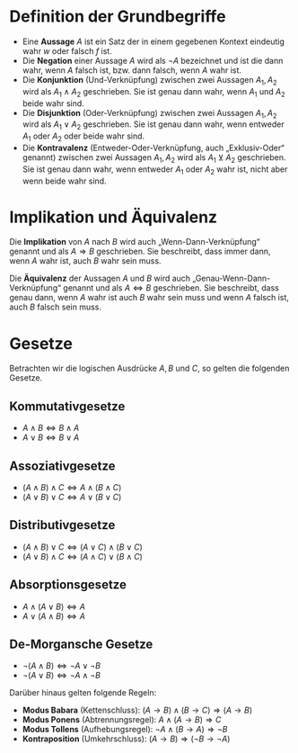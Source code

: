 # Definition der Grundbegriffe
- Eine **Aussage** $A$ ist ein Satz der in einem gegebenen Kontext eindeutig wahr $w$ oder falsch $f$ ist.
- Die **Negation** einer Aussage $A$ wird als $\lnot A$ bezeichnet und ist die dann wahr, wenn $A$ falsch ist, bzw. dann falsch, wenn $A$ wahr ist.
- Die **Konjunktion** (Und-Verknüpfung) zwischen zwei Aussagen $A_1, A_2$ wird als $A_1 \land A_2$ geschrieben. Sie ist genau dann wahr, wenn $A_1$ und $A_2$ beide wahr sind.
- Die **Disjunktion** (Oder-Verknüpfung) zwischen zwei Aussagen $A_1, A_2$ wird als $A_1 \lor A_2$ geschrieben. Sie ist genau dann wahr, wenn entweder $A_1$ oder $A_2$ oder beide wahr sind.
- Die **Kontravalenz** (Entweder-Oder-Verknüpfung, auch „Exklusiv-Oder“ genannt) zwischen zwei Aussagen $A_1,A_2$ wird als $A_1\veebar A_2$ geschrieben. Sie ist genau dann wahr, wenn entweder $A_1$ oder $A_2$ wahr ist, nicht aber wenn beide wahr sind.
# Implikation und Äquivalenz
Die **Implikation** von $A$ nach $B$ wird auch „Wenn-Dann-Verknüpfung“ genannt und als $A\Longrightarrow B$ geschrieben. Sie beschreibt, dass immer dann, wenn $A$ wahr ist, auch $B$ wahr sein muss.

Die **Äquivalenz** der Aussagen $A$ und $B$ wird auch „Genau-Wenn-Dann-Verknüpfung“ genannt und als $A \Longleftrightarrow B$ geschrieben. Sie beschreibt, dass genau dann, wenn $A$ wahr ist auch $B$ wahr sein muss und wenn $A$ falsch ist, auch $B$ falsch sein muss.
# Gesetze
Betrachten wir die logischen Ausdrücke $A, B$ und $C$, so gelten die folgenden Gesetze.
## Kommutativgesetze
- $A\land B \Longleftrightarrow B\land A$
- $A \lor B \Longleftrightarrow B\lor A$
## Assoziativgesetze
- $(A\land B)\land C \Longleftrightarrow A \land (B \land C)$
- $(A\lor B)\lor C \Longleftrightarrow A \lor (B \lor C)$
## Distributivgesetze
- $(A \land B) \lor C \Longleftrightarrow (A \lor C) \land (B \lor C)$
- $(A \lor B) \land C \Longleftrightarrow (A \land C) \lor (B \land C)$
## Absorptionsgesetze
- $A \land (A \lor B) \Longleftrightarrow A$
- $A \lor (A \land B) \Longleftrightarrow A$
## De-Morgansche Gesetze
- $\lnot (A\land B) \Longleftrightarrow \lnot A \lor \lnot B$
- $\lnot(A \lor B) \Longleftrightarrow \lnot A \land \lnot B$

Darüber hinaus gelten folgende Regeln:
- **Modus Babara** (Kettenschluss): $(A\rightarrow B)\land (B\rightarrow C) \Longrightarrow (A \rightarrow B)$
- **Modus Ponens** (Abtrennungsregel): $A\land(A\rightarrow B)\Longrightarrow C$
- **Modus Tollens** (Aufhebungsregel): $\lnot A\land (B\rightarrow A)\Longrightarrow \lnot B$
- **Kontraposition** (Umkehrschluss): $(A\longrightarrow B)\Longrightarrow (\lnot B\longrightarrow \lnot A)$
